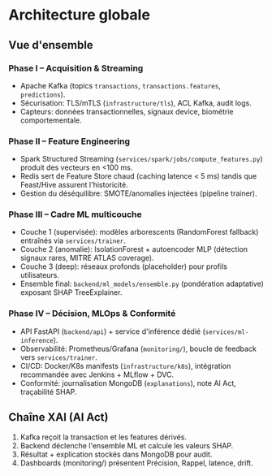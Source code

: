 # Architecture globale

## Vue d'ensemble

### Phase I – Acquisition & Streaming
- Apache Kafka (topics `transactions`, `transactions.features`, `predictions`).
- Sécurisation: TLS/mTLS (`infrastructure/tls`), ACL Kafka, audit logs.
- Capteurs: données transactionnelles, signaux device, biométrie comportementale.

### Phase II – Feature Engineering
- Spark Structured Streaming (`services/spark/jobs/compute_features.py`) produit des vecteurs en <100 ms.
- Redis sert de Feature Store chaud (caching latence < 5 ms) tandis que Feast/Hive assurent l'historicité.
- Gestion du déséquilibre: SMOTE/anomalies injectées (pipeline trainer).

### Phase III – Cadre ML multicouche
- Couche 1 (supervisée): modèles arborescents (RandomForest fallback) entraînés via `services/trainer`.
- Couche 2 (anomalie): IsolationForest + autoencoder MLP (détection signaux rares, MITRE ATLAS coverage).
- Couche 3 (deep): réseaux profonds (placeholder) pour profils utilisateurs.
- Ensemble final: `backend/ml_models/ensemble.py` (pondération adaptative) exposant SHAP TreeExplainer.

### Phase IV – Décision, MLOps & Conformité
- API FastAPI (`backend/api`) + service d'inférence dédié (`services/ml-inference`).
- Observabilité: Prometheus/Grafana (`monitoring/`), boucle de feedback vers `services/trainer`.
- CI/CD: Docker/K8s manifests (`infrastructure/k8s`), intégration recommandée avec Jenkins + MLflow + DVC.
- Conformité: journalisation MongoDB (`explanations`), note AI Act, traçabilité SHAP.

## Chaîne XAI (AI Act)

1. Kafka reçoit la transaction et les features dérivés.
2. Backend déclenche l'ensemble ML et calcule les valeurs SHAP.
3. Résultat + explication stockés dans MongoDB pour audit.
4. Dashboards (monitoring/) présentent Précision, Rappel, latence, drift.
